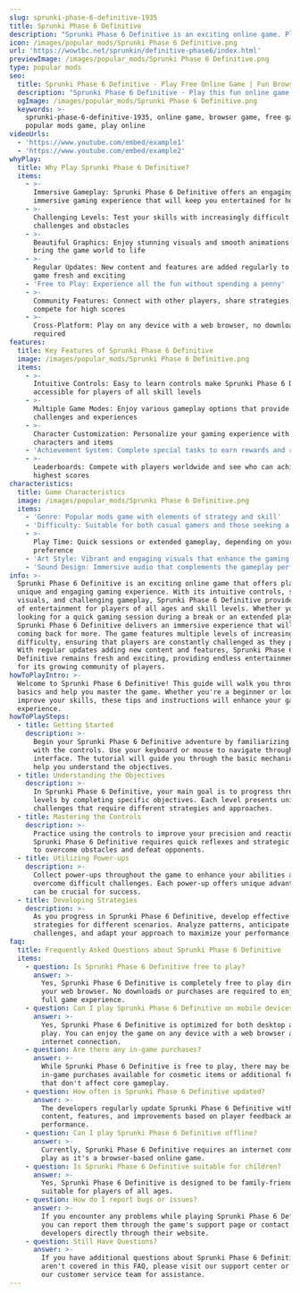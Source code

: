 ```yaml
---
slug: sprunki-phase-6-definitive-1935
title: Sprunki Phase 6 Definitive
description: "Sprunki Phase 6 Definitive is an exciting online game. Play for free directly in your browser!"
icon: /images/popular_mods/Sprunki Phase 6 Definitive.png
url: 'https://wowtbc.net/sprunkin/definitive-phase6/index.html'
previewImage: /images/popular_mods/Sprunki Phase 6 Definitive.png
type: popular mods
seo:
  title: Sprunki Phase 6 Definitive - Play Free Online Game | Fun Browser Games
  description: "Sprunki Phase 6 Definitive - Play this fun online game for free in your browser. No download required!"
  ogImage: /images/popular_mods/Sprunki Phase 6 Definitive.png
  keywords: >-
    sprunki-phase-6-definitive-1935, online game, browser game, free game,
    popular mods game, play online
videoUrls:
  - 'https://www.youtube.com/embed/example1'
  - 'https://www.youtube.com/embed/example2'
whyPlay:
  title: Why Play Sprunki Phase 6 Definitive?
  items:
    - >-
      Immersive Gameplay: Sprunki Phase 6 Definitive offers an engaging and
      immersive gaming experience that will keep you entertained for hours
    - >-
      Challenging Levels: Test your skills with increasingly difficult
      challenges and obstacles
    - >-
      Beautiful Graphics: Enjoy stunning visuals and smooth animations that
      bring the game world to life
    - >-
      Regular Updates: New content and features are added regularly to keep the
      game fresh and exciting
    - 'Free to Play: Experience all the fun without spending a penny'
    - >-
      Community Features: Connect with other players, share strategies, and
      compete for high scores
    - >-
      Cross-Platform: Play on any device with a web browser, no downloads
      required
features:
  title: Key Features of Sprunki Phase 6 Definitive
  image: /images/popular_mods/Sprunki Phase 6 Definitive.png
  items:
    - >-
      Intuitive Controls: Easy to learn controls make Sprunki Phase 6 Definitive
      accessible for players of all skill levels
    - >-
      Multiple Game Modes: Enjoy various gameplay options that provide different
      challenges and experiences
    - >-
      Character Customization: Personalize your gaming experience with unique
      characters and items
    - 'Achievement System: Complete special tasks to earn rewards and recognition'
    - >-
      Leaderboards: Compete with players worldwide and see who can achieve the
      highest scores
characteristics:
  title: Game Characteristics
  image: /images/popular_mods/Sprunki Phase 6 Definitive.png
  items:
    - 'Genre: Popular mods game with elements of strategy and skill'
    - 'Difficulty: Suitable for both casual gamers and those seeking a challenge'
    - >-
      Play Time: Quick sessions or extended gameplay, depending on your
      preference
    - 'Art Style: Vibrant and engaging visuals that enhance the gaming experience'
    - 'Sound Design: Immersive audio that complements the gameplay perfectly'
info: >-
  Sprunki Phase 6 Definitive is an exciting online game that offers players a
  unique and engaging gaming experience. With its intuitive controls, stunning
  visuals, and challenging gameplay, Sprunki Phase 6 Definitive provides hours
  of entertainment for players of all ages and skill levels. Whether you're
  looking for a quick gaming session during a break or an extended play session,
  Sprunki Phase 6 Definitive delivers an immersive experience that will keep you
  coming back for more. The game features multiple levels of increasing
  difficulty, ensuring that players are constantly challenged as they progress.
  With regular updates adding new content and features, Sprunki Phase 6
  Definitive remains fresh and exciting, providing endless entertainment options
  for its growing community of players.
howToPlayIntro: >-
  Welcome to Sprunki Phase 6 Definitive! This guide will walk you through the
  basics and help you master the game. Whether you're a beginner or looking to
  improve your skills, these tips and instructions will enhance your gaming
  experience.
howToPlaySteps:
  - title: Getting Started
    description: >-
      Begin your Sprunki Phase 6 Definitive adventure by familiarizing yourself
      with the controls. Use your keyboard or mouse to navigate through the game
      interface. The tutorial will guide you through the basic mechanics and
      help you understand the objectives.
  - title: Understanding the Objectives
    description: >-
      In Sprunki Phase 6 Definitive, your main goal is to progress through
      levels by completing specific objectives. Each level presents unique
      challenges that require different strategies and approaches.
  - title: Mastering the Controls
    description: >-
      Practice using the controls to improve your precision and reaction time.
      Sprunki Phase 6 Definitive requires quick reflexes and strategic thinking
      to overcome obstacles and defeat opponents.
  - title: Utilizing Power-ups
    description: >-
      Collect power-ups throughout the game to enhance your abilities and
      overcome difficult challenges. Each power-up offers unique advantages that
      can be crucial for success.
  - title: Developing Strategies
    description: >-
      As you progress in Sprunki Phase 6 Definitive, develop effective
      strategies for different scenarios. Analyze patterns, anticipate
      challenges, and adapt your approach to maximize your performance.
faq:
  title: Frequently Asked Questions about Sprunki Phase 6 Definitive
  items:
    - question: Is Sprunki Phase 6 Definitive free to play?
      answer: >-
        Yes, Sprunki Phase 6 Definitive is completely free to play directly in
        your web browser. No downloads or purchases are required to enjoy the
        full game experience.
    - question: Can I play Sprunki Phase 6 Definitive on mobile devices?
      answer: >-
        Yes, Sprunki Phase 6 Definitive is optimized for both desktop and mobile
        play. You can enjoy the game on any device with a web browser and
        internet connection.
    - question: Are there any in-game purchases?
      answer: >-
        While Sprunki Phase 6 Definitive is free to play, there may be optional
        in-game purchases available for cosmetic items or additional features
        that don't affect core gameplay.
    - question: How often is Sprunki Phase 6 Definitive updated?
      answer: >-
        The developers regularly update Sprunki Phase 6 Definitive with new
        content, features, and improvements based on player feedback and game
        performance.
    - question: Can I play Sprunki Phase 6 Definitive offline?
      answer: >-
        Currently, Sprunki Phase 6 Definitive requires an internet connection to
        play as it's a browser-based online game.
    - question: Is Sprunki Phase 6 Definitive suitable for children?
      answer: >-
        Yes, Sprunki Phase 6 Definitive is designed to be family-friendly and
        suitable for players of all ages.
    - question: How do I report bugs or issues?
      answer: >-
        If you encounter any problems while playing Sprunki Phase 6 Definitive,
        you can report them through the game's support page or contact the
        developers directly through their website.
    - question: Still Have Questions?
      answer: >-
        If you have additional questions about Sprunki Phase 6 Definitive that
        aren't covered in this FAQ, please visit our support center or contact
        our customer service team for assistance.
---
```


